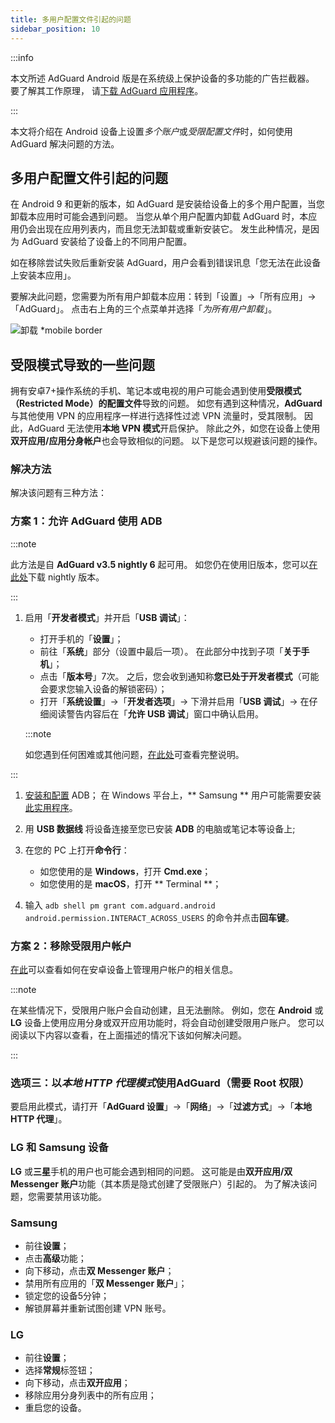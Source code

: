 ```yaml
---
title: 多用户配置文件引起的问题
sidebar_position: 10
---
```


:::info

本文所述 AdGuard Android 版是在系统级上保护设备的多功能的广告拦截器。 要了解其工作原理， 请[下载 AdGuard 应用程序](https://agrd.io/download-kb-adblock)。

:::

本文将介绍在 Android 设备上设置*多个账户*或*受限配置文件*时，如何使用 AdGuard 解决问题的方法。

## 多用户配置文件引起的问题

在 Android 9 和更新的版本，如 AdGuard 是安装给设备上的多个用户配置，当您卸载本应用时可能会遇到问题。 当您从单个用户配置内卸载 AdGuard 时，本应用仍会出现在应用列表内，而且您无法卸载或重新安装它。 发生此种情况，是因为 AdGuard 安装给了设备上的不同用户配置。

如在移除尝试失败后重新安装 AdGuard，用户会看到错误讯息「您无法在此设备上安装本应用」。

要解决此问题，您需要为所有用户卸载本应用：转到「设置」→「所有应用」→「AdGuard」。 点击右上角的三个点菜单并选择「*为所有用户卸载*」。

![卸载 *mobile border](https://cdn.adtidy.org/blog/new/tu49hmultiple_users.png)

## 受限模式导致的一些问题

拥有安卓7+操作系统的手机、笔记本或电视的用户可能会遇到使用**受限模式（Restricted Mode）的配置文件**导致的问题。 如您有遇到这种情况，**AdGuard** 与其他使用 VPN 的应用程序一样进行选择性过滤 VPN 流量时，受其限制。 因此，AdGuard 无法使用**本地 VPN 模式**开启保护。 除此之外，如您在设备上使用**双开应用/应用分身帐户**也会导致相似的问题。 以下是您可以规避该问题的操作。

### 解决方法

解决该问题有三种方法：

### 方案 1：允许 AdGuard 使用 ADB

:::note

此方法是自 **AdGuard v3.5 nightly 6** 起可用。 如您仍在使用旧版本，您可以[在此处](https://adguard.com/adguard-android/overview.html)下载 nightly 版本。

:::

1. 启用「**开发者模式**」并开启「**USB 调试**」：

    - 打开手机的「**设置**」；
    - 前往「**系统**」部分（设置中最后一项）。 在此部分中找到子项「**关于手机**」；
    - 点击「**版本号**」7次。 之后，您会收到通知称**您已处于开发者模式**（可能会要求您输入设备的解锁密码）；
    - 打开「**系统设置**」→「**开发者选项**」→ 下滑并启用「**USB 调试**」→ 在仔细阅读警告内容后在「**允许 USB 调试**」窗口中确认启用。

    :::note

    如您遇到任何困难或其他问题，[在此处](https://developer.android.com/studio/debug/dev-options)可查看完整说明。


:::

1. [安装和配置](https://www.xda-developers.com/install-adb-windows-macos-linux/) ADB； 在 Windows 平台上，** Samsung ** 用户可能需要安装[此实用程序](https://developer.samsung.com/mobile/android-usb-driver.html)。

1. 用 **USB 数据线** 将设备连接至您已安装 **ADB** 的电脑或笔记本等设备上;

1. 在您的 PC 上打开**命令行**：

    - 如您使用的是 **Windows**，打开 **Cmd.exe**；
    - 如您使用的是 **macOS**，打开 ** Terminal **；

1. 输入 `adb shell pm grant com.adguard.android android.permission.INTERACT_ACROSS_USERS` 的命令并点击**回车键**。

### 方案 2：移除**受限用户帐户**

[在此](https://support.google.com/a/answer/6223444?hl=en)可以查看如何在安卓设备上管理用户帐户的相关信息。

:::note

在某些情况下，受限用户账户会自动创建，且无法删除。 例如，您在 **Android** 或 **LG** 设备上使用应用分身或双开应用功能时，将会自动创建受限用户账户。 您可以阅读以下内容以查看，在上面描述的情况下该如何解决问题。

:::

### 选项三：以*本地 HTTP 代理模式*使用AdGuard（需要 Root 权限）

要启用此模式，请打开「**AdGuard 设置**」→「**网络**」→「**过滤方式**」→「**本地 HTTP 代理**」。

### LG 和 Samsung 设备

**LG** 或**三星**手机的用户也可能会遇到相同的问题。 这可能是由**双开应用/双 Messenger 账户**功能（其本质是隐式创建了受限账户）引起的。 为了解决该问题，您需要禁用该功能。

### Samsung

- 前往**设置**；
- 点击**高级**功能；
- 向下移动，点击**双 Messenger 账户**；
- 禁用所有应用的「**双 Messenger 账户**」；
- 锁定您的设备5分钟；
- 解锁屏幕并重新试图创建 VPN 账号。

### LG

- 前往**设置**；
- 选择**常规**标签钮；
- 向下移动，点击**双开应用**；
- 移除应用分身列表中的所有应用；
- 重启您的设备。
